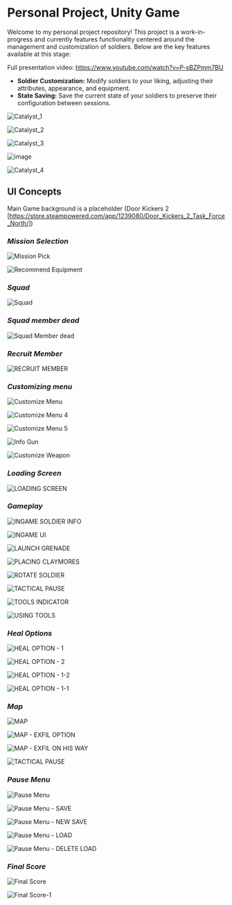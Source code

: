 # Personal Project, Unity Game

Welcome to my personal project repository! This project is a work-in-progress and currently features functionality centered around the management and customization of soldiers. Below are the key features available at this stage:

Full presentation video: https://www.youtube.com/watch?v=P-sBZPmm7BU

- **Soldier Customization:** Modify soldiers to your liking, adjusting their attributes, appearance, and equipment.
- **State Saving:** Save the current state of your soldiers to preserve their configuration between sessions.
  
![Catalyst_1](https://github.com/user-attachments/assets/9d4cb42b-9d32-4965-b917-6c5716ca725b)

![Catalyst_2](https://github.com/user-attachments/assets/0c316c66-bc34-4a45-8a3b-8598c70cde91)

![Catalyst_3](https://github.com/user-attachments/assets/91cf9a0e-543c-44b4-bc64-27d1032c97b0)

![image](https://github.com/adriguerre/CatalystProject/assets/80314265/826193e7-21c1-4b40-a6f0-b6bdb9463689)

![Catalyst_4](https://github.com/user-attachments/assets/1ca09978-c905-4a5e-9990-dfc7f8d62650)


## **UI Concepts**

Main Game background is a placeholder (Door Kickers 2 [https://store.steampowered.com/app/1239080/Door_Kickers_2_Task_Force_North/])

### *Mission Selection*
![Mission Pick](https://github.com/user-attachments/assets/e2ce5504-18dd-40e9-a3e9-87a26c51b21f)

![Recommend Equipment](https://github.com/user-attachments/assets/5388a429-e4d2-40a1-9c55-387efa21a557)


### *Squad*

![Squad](https://github.com/user-attachments/assets/5bb1f1ce-a651-4dc9-994f-b1250ddf579b)

### *Squad member dead*

![Squad Member dead](https://github.com/user-attachments/assets/83f7549a-13f3-4d7c-b23b-07dcf7f34745)

### *Recruit Member*

![RECRUIT MEMBER](https://github.com/user-attachments/assets/c7fdb640-3e34-4adf-b7c3-ec3f0d2f9a0e)

### *Customizing menu*

![Customize Menu](https://github.com/user-attachments/assets/b970af71-483e-4801-bbbb-a308e4c35dde)

![Customize Menu 4](https://github.com/user-attachments/assets/3e84bc8f-86b6-4d41-8c68-21e11a1242fe)

![Customize Menu 5](https://github.com/user-attachments/assets/d6658428-c48b-41eb-a7b8-1677633c827e)

![Info Gun](https://github.com/user-attachments/assets/6b26a2f4-2078-47a3-846e-163b00f5f686)

![Customize Weapon](https://github.com/user-attachments/assets/a2292be3-f40a-4552-98b1-178a17097e55)

### *Loading Screen*

![LOADING SCREEN](https://github.com/user-attachments/assets/e5342ed7-6679-4648-9688-7b9e954e17e2)

### *Gameplay*

![INGAME SOLDIER INFO](https://github.com/user-attachments/assets/e6f2d2fb-c496-4321-b233-7c917bc70333)

![INGAME UI](https://github.com/user-attachments/assets/6dbb05bb-ee83-4fcb-9d37-64ccda73c9bc)

![LAUNCH GRENADE](https://github.com/user-attachments/assets/26cbbcab-4ca1-4615-8728-b91b3d4972d1)

![PLACING CLAYMORES](https://github.com/user-attachments/assets/9e666e3a-b1fb-4145-b34f-8aacd37abf93)

![ROTATE SOLDIER](https://github.com/user-attachments/assets/79d9f3d9-77e0-41c6-9a33-a9a31dc3c02f)

![TACTICAL PAUSE](https://github.com/user-attachments/assets/ec4f86d6-d15e-4616-9b55-f109110aaab4)

![TOOLS INDICATOR](https://github.com/user-attachments/assets/f3c7bdd7-70b1-42b9-88b0-ed31bcfa6960)

![USING TOOLS](https://github.com/user-attachments/assets/942311e9-d3aa-45c7-b9ff-720b83eb4d0a)

### *Heal Options*


![HEAL OPTION - 1](https://github.com/user-attachments/assets/8fc46ec4-f7f3-40a3-8a42-0ff5bf3cef21)

![HEAL OPTION - 2](https://github.com/user-attachments/assets/b2b73211-723b-4c52-9447-47d3a5d006f6)

![HEAL OPTION - 1-2](https://github.com/user-attachments/assets/a20ac318-61c9-4cbb-9d9d-fd23ec99c692)

![HEAL OPTION - 1-1](https://github.com/user-attachments/assets/c72da800-4300-458d-a933-ef4dd4826ac3)

### *Map*

![MAP](https://github.com/user-attachments/assets/3bb2cc99-be01-489e-9de6-5cf2f83bc03d)

![MAP - EXFIL OPTION](https://github.com/user-attachments/assets/b36f6c3d-d7f1-4ca6-a01f-43de6eb5b85a)

![MAP - EXFIL ON HIS WAY](https://github.com/user-attachments/assets/064f8e81-c243-427e-8963-85f607df6c9d)

![TACTICAL PAUSE](https://github.com/user-attachments/assets/63b3c2ce-da92-476b-b576-93214c86360b)

### *Pause Menu*

![Pause Menu](https://github.com/user-attachments/assets/59e93337-5470-46db-a63f-946d06f35365)

![Pause Menu - SAVE](https://github.com/user-attachments/assets/02b76bf2-dfb1-4376-ba5e-36b8506eb298)

![Pause Menu - NEW SAVE](https://github.com/user-attachments/assets/c0a2b6b3-1245-4182-9dca-52542eadb204)

![Pause Menu - LOAD](https://github.com/user-attachments/assets/0bfeb129-5778-4d0d-b7b6-7e52518390ff)

![Pause Menu - DELETE LOAD](https://github.com/user-attachments/assets/d2df94ac-4390-454b-978e-dccae5217624)

### *Final Score*

![Final Score](https://github.com/user-attachments/assets/0776f96e-22d2-4d39-9b0b-257c4f7a4941)

![Final Score-1](https://github.com/user-attachments/assets/f346a802-eed3-4aa9-8fbf-6fc6986c2ae3)

